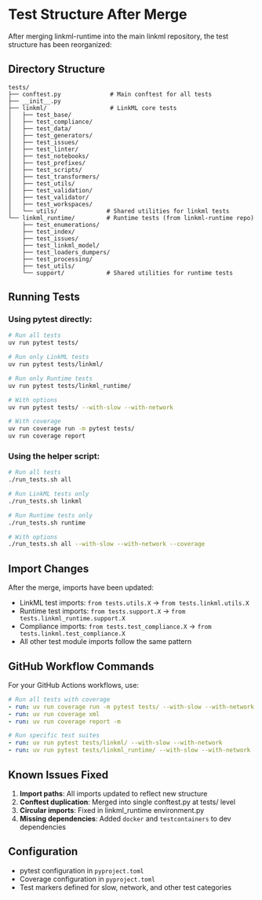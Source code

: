 # Test Structure After Merge

After merging linkml-runtime into the main linkml repository, the test structure has been reorganized:

## Directory Structure

```
tests/
├── conftest.py              # Main conftest for all tests
├── __init__.py             
├── linkml/                  # LinkML core tests
│   ├── test_base/
│   ├── test_compliance/
│   ├── test_data/
│   ├── test_generators/
│   ├── test_issues/
│   ├── test_linter/
│   ├── test_notebooks/
│   ├── test_prefixes/
│   ├── test_scripts/
│   ├── test_transformers/
│   ├── test_utils/
│   ├── test_validation/
│   ├── test_validator/
│   ├── test_workspaces/
│   └── utils/              # Shared utilities for linkml tests
└── linkml_runtime/         # Runtime tests (from linkml-runtime repo)
    ├── test_enumerations/
    ├── test_index/
    ├── test_issues/
    ├── test_linkml_model/
    ├── test_loaders_dumpers/
    ├── test_processing/
    ├── test_utils/
    └── support/            # Shared utilities for runtime tests
```

## Running Tests

### Using pytest directly:

```bash
# Run all tests
uv run pytest tests/

# Run only LinkML tests
uv run pytest tests/linkml/

# Run only Runtime tests  
uv run pytest tests/linkml_runtime/

# With options
uv run pytest tests/ --with-slow --with-network

# With coverage
uv run coverage run -m pytest tests/
uv run coverage report
```

### Using the helper script:

```bash
# Run all tests
./run_tests.sh all

# Run LinkML tests only
./run_tests.sh linkml

# Run Runtime tests only
./run_tests.sh runtime

# With options
./run_tests.sh all --with-slow --with-network --coverage
```

## Import Changes

After the merge, imports have been updated:

- LinkML test imports: `from tests.utils.X` → `from tests.linkml.utils.X`
- Runtime test imports: `from tests.support.X` → `from tests.linkml_runtime.support.X`
- Compliance imports: `from tests.test_compliance.X` → `from tests.linkml.test_compliance.X`
- All other test module imports follow the same pattern

## GitHub Workflow Commands

For your GitHub Actions workflows, use:

```yaml
# Run all tests with coverage
- run: uv run coverage run -m pytest tests/ --with-slow --with-network
- run: uv run coverage xml
- run: uv run coverage report -m

# Run specific test suites
- run: uv run pytest tests/linkml/ --with-slow --with-network
- run: uv run pytest tests/linkml_runtime/ --with-slow --with-network
```

## Known Issues Fixed

1. **Import paths**: All imports updated to reflect new structure
2. **Conftest duplication**: Merged into single conftest.py at tests/ level
3. **Circular imports**: Fixed in linkml_runtime environment.py
4. **Missing dependencies**: Added `docker` and `testcontainers` to dev dependencies

## Configuration

- pytest configuration in `pyproject.toml`
- Coverage configuration in `pyproject.toml`
- Test markers defined for slow, network, and other test categories